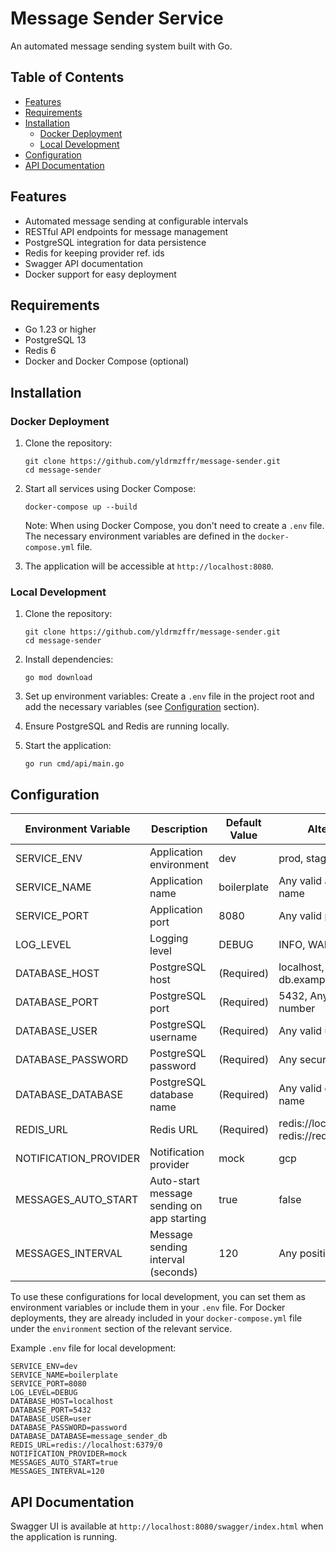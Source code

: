 # Message Sender Service

An automated message sending system built with Go.

## Table of Contents

- [Features](#features)
- [Requirements](#requirements)
- [Installation](#installation)
    - [Docker Deployment](#docker-deployment)
    - [Local Development](#local-development)
- [Configuration](#configuration)
- [API Documentation](#api-documentation)

## Features

- Automated message sending at configurable intervals
- RESTful API endpoints for message management
- PostgreSQL integration for data persistence
- Redis for keeping provider ref. ids
- Swagger API documentation
- Docker support for easy deployment

## Requirements

- Go 1.23 or higher
- PostgreSQL 13
- Redis 6
- Docker and Docker Compose (optional)

## Installation

### Docker Deployment

1. Clone the repository:
   ```
   git clone https://github.com/yldrmzffr/message-sender.git
   cd message-sender
   ```

2. Start all services using Docker Compose:
   ```
   docker-compose up --build
   ```

   Note: When using Docker Compose, you don't need to create a `.env` file. The necessary environment variables are defined in the `docker-compose.yml` file.

3. The application will be accessible at `http://localhost:8080`.

### Local Development

1. Clone the repository:
   ```
   git clone https://github.com/yldrmzffr/message-sender.git
   cd message-sender
   ```

2. Install dependencies:
   ```
   go mod download
   ```

3. Set up environment variables:
   Create a `.env` file in the project root and add the necessary variables (see [Configuration](#configuration) section).

4. Ensure PostgreSQL and Redis are running locally.

5. Start the application:
   ```
   go run cmd/api/main.go
   ```

## Configuration

| Environment Variable | Description                                | Default Value | Alternatives                                                      |
|----------------------|--------------------------------------------|---------------|-------------------------------------------------------------------|
| SERVICE_ENV | Application environment                    | dev | prod, staging                                                     |
| SERVICE_NAME | Application name                           | boilerplate | Any valid application name                                        |
| SERVICE_PORT | Application port                           | 8080 | Any valid port number                                             |
| LOG_LEVEL | Logging level                              | DEBUG | INFO, WARN, ERROR                                                 |
| DATABASE_HOST | PostgreSQL host                            | (Required) | localhost, postgres, db.example.com                              |
| DATABASE_PORT | PostgreSQL port                            | (Required) | 5432, Any valid port number                                      |
| DATABASE_USER | PostgreSQL username                        | (Required) | Any valid username                                                |
| DATABASE_PASSWORD | PostgreSQL password                        | (Required) | Any secure password                                               |
| DATABASE_DATABASE | PostgreSQL database name                   | (Required) | Any valid database name                                           |
| REDIS_URL | Redis URL                                  | (Required) | redis://localhost:6379/0, redis://redis:6380/0                   |
| NOTIFICATION_PROVIDER | Notification provider                      | mock | gcp                                                                |
| MESSAGES_AUTO_START | Auto-start message sending on app starting | true | false                                                              |
| MESSAGES_INTERVAL | Message sending interval (seconds)         | 120 | Any positive integer                                              |

To use these configurations for local development, you can set them as environment variables or include them in your `.env` file. For Docker deployments, they are already included in your `docker-compose.yml` file under the `environment` section of the relevant service.

Example `.env` file for local development:

```
SERVICE_ENV=dev
SERVICE_NAME=boilerplate
SERVICE_PORT=8080
LOG_LEVEL=DEBUG
DATABASE_HOST=localhost
DATABASE_PORT=5432
DATABASE_USER=user
DATABASE_PASSWORD=password
DATABASE_DATABASE=message_sender_db
REDIS_URL=redis://localhost:6379/0
NOTIFICATION_PROVIDER=mock
MESSAGES_AUTO_START=true
MESSAGES_INTERVAL=120
```

## API Documentation

Swagger UI is available at `http://localhost:8080/swagger/index.html` when the application is running.
